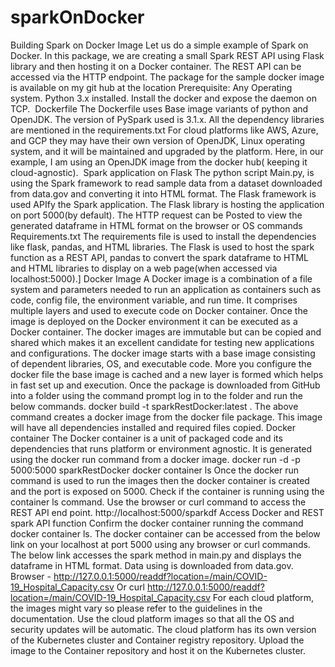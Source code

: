 # sparkOnDocker

Building Spark on Docker Image
Let us do a simple example of Spark on Docker. In this package, we are creating a small Spark REST API using Flask library and then hosting it on a Docker container. The REST API can be accessed via the HTTP endpoint. The package for the sample docker image is available on my git hub at the location <Location>
Prerequisite:
Any Operating system. Python 3.x installed. Install the docker and expose the daemon on TCP. 
Dockerfile
The Dockerfile uses Base image variants of python and OpenJDK. The version of PySpark used is 3.1.x. All the dependency libraries are mentioned in the requirements.txt
For cloud platforms like AWS, Azure, and GCP they may have their own version of OpenJDK, Linux operating system, and it will be maintained and upgraded by the platform. Here, in our example, I am using an OpenJDK image from the docker hub( keeping it cloud-agnostic). 
Spark application on Flask
The python script Main.py, is using the Spark framework to read sample data from a dataset downloaded from data.gov and converting it into HTML format. The Flask framework is used APIfy the Spark application. The Flask library is hosting the application on port 5000(by default). The HTTP request can be Posted to view the generated dataframe in HTML format on the browser or OS commands
Requirements.txt
The requirements file is used to install the dependencies like flask, pandas, and HTML libraries. The Flask is used to host the spark function as a REST API, pandas to convert the spark dataframe to HTML and HTML libraries to display on a web page(when accessed via localhost:5000).]
Docker Image
A Docker image is a combination of a file system and parameters needed to run an application as containers such as code, config file, the environment variable, and run time. It comprises multiple layers and used to execute code on Docker container. Once the image is deployed on the Docker environment it can be executed as a Docker container. The docker images are immutable but can be copied and shared which makes it an excellent candidate for testing new applications and configurations. The docker image starts with a base image consisting of dependent libraries, OS, and executable code. More you configure the docker file the base image is cached and a new layer is formed which helps in fast set up and execution.
Once the package is downloaded from GitHub into a folder using the command prompt log in to the folder and run the below commands.
docker build -t sparkRestDocker:latest .
The above command creates a docker image from the docker file package. This image will have all dependencies installed and required files copied.
Docker container
The Docker container is a unit of packaged code and its dependencies that runs platform or environment agnostic. It is generated using the docker run command from a docker image.
docker run -d -p 5000:5000 sparkRestDocker
docker container ls
Once the docker run command is used to run the images then the docker container is created and the port is exposed on 5000. Check if the container is running using the container ls command. Use the browser or curl command to access the REST API end point.
http://localhost:5000/sparkdf
Access Docker and REST spark API function
Confirm the docker container running the command docker container ls. The docker container can be accessed from the below link on your localhost at port 5000 using any browser or curl commands.
The below link accesses the spark method in main.py and displays the dataframe in HTML format. Data using is downloaded from data.gov.
Browser - http://127.0.0.1:5000/readdf?location=/main/COVID-19_Hospital_Capacity.csv
Or
curl http://127.0.0.1:5000/readdf?location=/main/COVID-19_Hospital_Capacity.csv
For each cloud platform, the images might vary so please refer to the guidelines in the documentation. Use the cloud platform images so that all the OS and security updates will be automatic. The cloud platform has its own version of the Kubernetes cluster and Container registry repository. Upload the image to the Container repository and host it on the Kubernetes cluster.